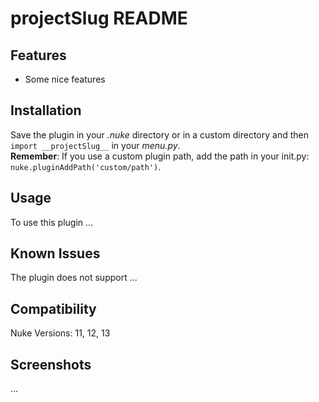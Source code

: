 # __projectSlug__ README

## Features

- Some nice features

## Installation

Save the plugin in your _.nuke_ directory or in a custom directory and then `import __projectSlug__` in your _menu.py_.  
**Remember**: If you use a custom plugin path, add the path in your init.py: `nuke.pluginAddPath('custom/path')`.

## Usage

To use this plugin ...

## Known Issues

The plugin does not support ...

## Compatibility

Nuke Versions: 11, 12, 13

## Screenshots

...

